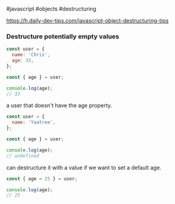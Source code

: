 #javascript #objects #destructuring

https://h.daily-dev-tips.com/javascript-object-destructuring-tips

###  Destructure potentially empty values
```js
const user = {
  name: 'Chris',
  age: 33,
};

const { age } = user;

console.log(age);
// 33
```

a user that doesn't have the age property.

```js
const user = {
  name: 'Yaatree',
};

const { age } = user;

console.log(age);
// undefined
```

can destructure it with a value if we want to set a default age.

```js
const { age = 25 } = user;

console.log(age);
// 25
```
